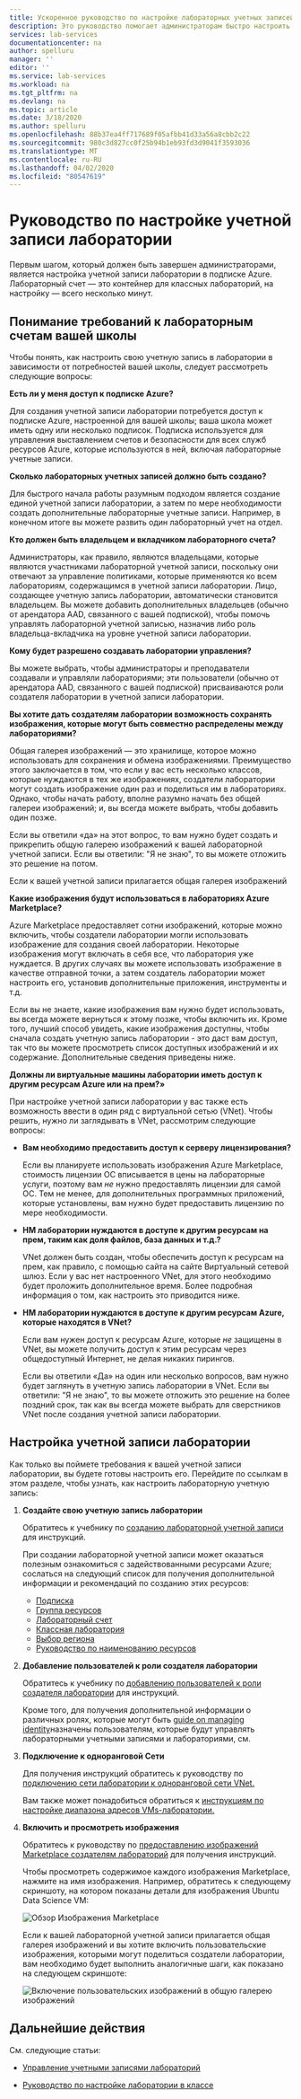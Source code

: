 ```yaml
---
title: Ускоренное руководство по настройке лабораторных учетных записей для лабораторных служб Azure
description: Это руководство помогает администраторам быстро настроить лабораторный учет для использования в своей школе.
services: lab-services
documentationcenter: na
author: spelluru
manager: ''
editor: ''
ms.service: lab-services
ms.workload: na
ms.tgt_pltfrm: na
ms.devlang: na
ms.topic: article
ms.date: 3/18/2020
ms.author: spelluru
ms.openlocfilehash: 88b37ea4ff717689f05afbb41d33a56a8cbb2c22
ms.sourcegitcommit: 980c3d827cc0f25b94b1eb93fd3d9041f3593036
ms.translationtype: MT
ms.contentlocale: ru-RU
ms.lasthandoff: 04/02/2020
ms.locfileid: "80547619"
---
```

# <a name="lab-account-setup-guide"></a>Руководство по настройке учетной записи лаборатории

Первым шагом, который должен быть завершен администраторами, является настройка учетной записи лаборатории в подписке Azure.  Лабораторный счет — это контейнер для классных лабораторий, на настройку — всего несколько минут.

## <a name="understand-your-schools-lab-account-requirements"></a>Понимание требований к лабораторным счетам вашей школы

Чтобы понять, как настроить свою учетную запись в лаборатории в зависимости от потребностей вашей школы, следует рассмотреть следующие вопросы:

**Есть ли у меня доступ к подписке Azure?**

Для создания учетной записи лаборатории потребуется доступ к подписке Azure, настроенной для вашей школы; ваша школа может иметь одну или несколько подписок.  Подписка используется для управления выставлением счетов и безопасности для всех служб ресурсов Azure, которые используются в ней, включая лабораторные учетные записи.

**Сколько лабораторных учетных записей должно быть создано?**

Для быстрого начала работы разумным подходом является создание единой учетной записи лаборатории, а затем по мере необходимости создать дополнительные лабораторные учетные записи.  Например, в конечном итоге вы можете развить один лабораторный учет на отдел.

**Кто должен быть владельцем и вкладчиком лабораторного счета?**

Администраторы, как правило, являются владельцами, которые являются участниками лабораторной учетной записи, поскольку они отвечают за управление политиками, которые применяются ко всем лабораториям, содержащимся в учетной записи лаборатории.  Лицо, создающее учетную запись лаборатории, автоматически становится владельцем.  Вы можете добавить дополнительных владельцев (обычно от арендатора AAD, связанного с вашей подпиской), чтобы помочь управлять лабораторной учетной записью, назначив либо роль владельца-вкладчика на уровне учетной записи лаборатории.

**Кому будет разрешено создавать лаборатории управления?**

Вы можете выбрать, чтобы администраторы и преподаватели создавали и управляли лабораториями; эти пользователи (обычно от арендатора AAD, связанного с вашей подпиской) присваиваются роли создателя лаборатории в учетной записи лаборатории.

**Вы хотите дать создателям лаборатории возможность сохранять изображения, которые могут быть совместно распределены между лабораториями?**

Общая галерея изображений — это хранилище, которое можно использовать для сохранения и обмена изображениями.  Преимущество этого заключается в том, что если у вас есть несколько классов, которые нуждаются в тех же изображениях, создатели лаборатории могут создать изображение один раз и поделиться им в лабораториях.  Однако, чтобы начать работу, вполне разумно начать без общей галереи изображений; и, вы всегда можете выбрать, чтобы добавить один позже.

Если вы ответили «да» на этот вопрос, то вам нужно будет создать и прикрепить общую галерею изображений к вашей лабораторной учетной записи.  Если вы ответили: "Я не знаю", то вы можете отложить это решение на потом.

Если к вашей учетной записи прилагается общая галерея изображений

**Какие изображения будут использоваться в лабораториях Azure Marketplace?**

Azure Marketplace предоставляет сотни изображений, которые можно включить, чтобы создатели лаборатории могли использовать изображение для создания своей лаборатории.  Некоторые изображения могут включать в себя все, что лаборатория уже нуждается.  В других случаях вы можете использовать изображение в качестве отправной точки, а затем создатель лаборатории может настроить его, установив дополнительные приложения, инструменты и т.д.

Если вы не знаете, какие изображения вам нужно будет использовать, вы всегда можете вернуться к этому позже, чтобы включить их.  Кроме того, лучший способ увидеть, какие изображения доступны, чтобы сначала создать учетную запись лаборатории - это даст вам доступ, так что вы можете просмотреть список доступных изображений и их содержание.  Дополнительные сведения приведены ниже.
  
**Должны ли виртуальные машины лаборатории иметь доступ к другим ресурсам Azure или на прем?»**

При настройке учетной записи лаборатории у вас также есть возможность ввести в один ряд с виртуальной сетью (VNet).  Чтобы решить, нужно ли заглядывать в VNet, рассмотрим следующие вопросы:

- **Вам необходимо предоставить доступ к серверу лицензирования?**
  
   Если вы планируете использовать изображения Azure Marketplace, стоимость лицензии ОС вписывается в цены на лабораторные услуги, поэтому вам *не* нужно предоставлять лицензии для самой ОС.  Тем не менее, для дополнительных программных приложений, которые установлены, вам нужно будет предоставить лицензию по мере необходимости.

- **НМ лаборатории нуждаются в доступе к другим ресурсам на прем, таким как доля файлов, база данных и т.д.?**

   VNet должен быть создан, чтобы обеспечить доступ к ресурсам на прем, как правило, с помощью сайта на сайте Виртуальный сетевой шлюз.  Если у вас нет настроенного VNet, для этого необходимо будет проложить дополнительное время.  Более подробная информация о том, как настроить это приводится ниже.

- **НМ лаборатории нуждаются в доступе к другим ресурсам Azure, которые находятся в VNet?**

    Если вам нужен доступ к ресурсам Azure, которые *не* защищены в VNet, вы можете получить доступ к этим ресурсам через общедоступный Интернет, не делая никаких пирингов.

    Если вы ответили «Да» на один или несколько вопросов, вам нужно будет заглянуть в учетную запись лаборатории в VNet.  Если вы ответили: "Я не знаю", то вы можете отложить это решение на более поздний срок, так как вы всегда можете выбрать для сверстников VNet после создания учетной записи лаборатории.

## <a name="set-up-your-lab-account"></a>Настройка учетной записи лаборатории

Как только вы поймете требования к вашей учетной записи лаборатории, вы будете готовы настроить его.  Перейдите по ссылкам в этом разделе, чтобы узнать, как настроить лабораторную учетную запись:

1. **Создайте свою учетную запись лаборатории**

   Обратитесь к учебнику по [созданию лабораторной учетной записи](https://docs.microsoft.com/azure/lab-services/classroom-labs/tutorial-setup-lab-account#create-a-lab-account) для инструкций.

   При создании лабораторной учетной записи может оказаться полезным ознакомиться с задействованными ресурсами Azure; сослаться на следующий список для получения дополнительной информации и рекомендаций по созданию этих ресурсов:

   - [Подписка](https://docs.microsoft.com/azure/lab-services/classroom-labs/administrator-guide#subscription)
   - [Группа ресурсов](https://docs.microsoft.com/azure/lab-services/classroom-labs/administrator-guide#resource-group)
   - [Лабораторный счет](https://docs.microsoft.com/azure/lab-services/classroom-labs/administrator-guide#lab-account)
   - [Классная лаборатория](https://docs.microsoft.com/azure/lab-services/classroom-labs/administrator-guide#classroom-lab)
   - [Выбор региона](https://docs.microsoft.com/azure/lab-services/classroom-labs/administrator-guide#regionslocations)
   - [Руководство по наименованию ресурсов](https://docs.microsoft.com/azure/lab-services/classroom-labs/administrator-guide#naming)

2. **Добавление пользователей к роли создателя лаборатории**

   Обратитесь к учебнику по [добавлению пользователей к роли создателя лаборатории](https://docs.microsoft.com/azure/lab-services/classroom-labs/tutorial-setup-lab-account#add-a-user-to-the-lab-creator-role) для инструкций.

   Кроме того, для получения дополнительной информации о различных ролях, которые могут быть [guide on managing identity](https://docs.microsoft.com/azure/lab-services/classroom-labs/administrator-guide#manage-identity)назначены пользователям, которые будут управлять лабораторными учетными записями и лабораториями, см.

3. **Подключение к одноранговой Сети**

   Для получения инструкций обратитесь к руководству по [подключению сети лаборатории к одноранговой сети VNet.](https://docs.microsoft.com/azure/lab-services/classroom-labs/how-to-connect-peer-virtual-network)

   Вам также может понадобиться обратиться к [инструкциям по настройке диапазона адресов VMs-лаборатории.](https://docs.microsoft.com/azure/lab-services/classroom-labs/how-to-configure-lab-accounts#specify-an-address-range-for-vms-in-the-lab)

4. **Включить и просмотреть изображения**

    Обратитесь к руководству по [предоставлению изображений Marketplace создателям лабораторий](https://docs.microsoft.com/azure/lab-services/classroom-labs/specify-marketplace-images) для получения инструкций.

    Чтобы просмотреть содержимое каждого изображения Marketplace, нажмите на имя изображения.  Например, обратитесь к следующему скриншоту, на котором показаны детали для изображения Ubuntu Data Science VM:

    ![Обзор Изображения Marketplace](../media/setup-guide/review-marketplace-images.png)

    Если к вашей лабораторной учетной записи прилагается общая галерея изображений и вы хотите включить пользовательские изображения, которыми могут поделиться создатели лаборатории, вам необходимо будет выполнить аналогичные шаги, как показано на следующем скриншоте:

    ![Включение пользовательских изображений в общую галерею изображений](../media/setup-guide/enable-sig-custom-images.png)

## <a name="next-steps"></a>Дальнейшие действия

См. следующие статьи:

- [Управление учетными записями лабораторий](how-to-manage-lab-accounts.md)

- [Руководство по настройке лаборатории в классе](setup-guide.md)
